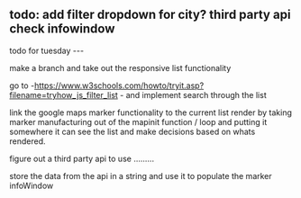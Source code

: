 todo:  add filter dropdown for city?
		third party api
		check infowindow
----------------------------------------------------------------------

todo for tuesday ---

make a branch and take out the responsive list functionality

go to -https://www.w3schools.com/howto/tryit.asp?filename=tryhow_js_filter_list - and implement search through the list

link the google maps marker functionality to the current list render by taking marker manufacturing out of the mapinit function / loop and putting it somewhere it can see the list and make decisions based on whats rendered.

figure out a third party api to use .........

store the data from the api in a string and use it to populate the marker infoWindow





